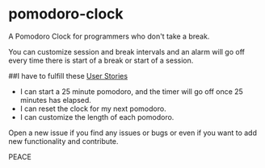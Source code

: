 # pomodoro-clock  

A Pomodoro Clock for programmers who don't take a break.  

You can customize session and break intervals and an alarm will go off every time there is start of a break or start of a session.  

##I have to fulfill these [User Stories](https://en.wikipedia.org/wiki/User_story)  
  - I can start a 25 minute pomodoro, and the timer will go off once 25 minutes has elapsed.  
  - I can reset the clock for my next pomodoro.  
  - I can customize the length of each pomodoro.  

Open a new issue if you find any issues or bugs or even if you want to add new functionality and contribute.  

PEACE  
